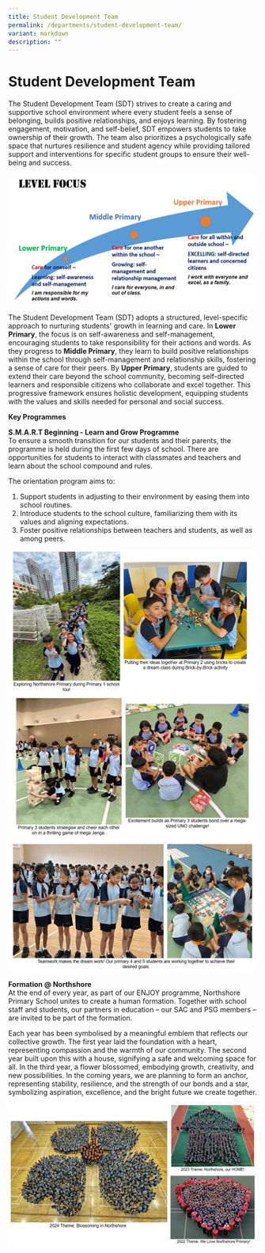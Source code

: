 ```yaml
---
title: Student Development Team
permalink: /departments/student-development-team/
variant: markdown
description: ""
---
```

# **Student Development Team**

The Student Development Team (SDT) strives to create a caring and supportive school environment where every student feels a sense of belonging, builds positive relationships, and enjoys learning. By fostering engagement, motivation, and self-belief, SDT empowers students to take ownership of their growth. The team also prioritizes a psychologically safe space that nurtures resilience and student agency while providing tailored support and interventions for specific student groups to ensure their well-being and success.  

![](/images/SDT_pic01.jpg)

The Student Development Team (SDT) adopts a structured, level-specific approach to nurturing students' growth in learning and care. In **Lower Primary**, the focus is on self-awareness and self-management, encouraging students to take responsibility for their actions and words. As they progress to **Middle Primary**, they learn to build positive relationships within the school through self-management and relationship skills, fostering a sense of care for their peers. By **Upper Primary**, students are guided to extend their care beyond the school community, becoming self-directed learners and responsible citizens who collaborate and excel together. This progressive framework ensures holistic development, equipping students with the values and skills needed for personal and social success.  

**Key Programmes**  

**S.M.A.R.T Beginning - Learn and Grow Programme**  
To ensure a smooth transition for our students and their parents, the programme is held during the first few days of school. There are opportunities for students to interact with classmates and teachers and learn about the school compound and rules.  

The orientation program aims to:

1.	Support students in adjusting to their environment by easing them into school routines.  
2.	Introduce students to the school culture, familiarizing them with its values and aligning expectations.  
3.	Foster positive relationships between teachers and students, as well as among peers.  

![](/images/SDT_pic02.jpg)
![](/images/SDT_pic03.jpg)
![](/images/SDT_pic04.jpg)

**Formation @ Northshore**  
At the end of every year, as part of our ENJOY programme, Northshore Primary School unites to create a human formation. Together with school staff and students, our partners in education – our SAC and PSG members – are invited to be part of the formation.  

Each year has been symbolised by a meaningful emblem that reflects our collective growth.  The first year laid the foundation with a heart, representing compassion and the warmth of our community. The second year built upon this with a house, signifying a safe and welcoming space for all. In the third year, a flower blossomed, embodying growth, creativity, and new possibilities. In the coming years, we are planning to form an anchor, representing stability, resilience, and the strength of our bonds and a star, symbolizing aspiration, excellence, and the bright future we create together.  

![](/images/SDT_pic05.jpg)
